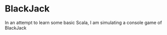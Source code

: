 BlackJack
=========

In an attempt to learn some basic Scala, I am simulating a console game of BlackJack
